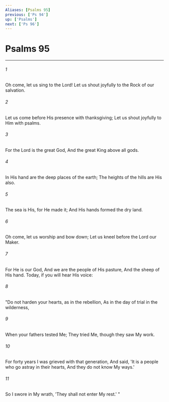```yaml
---
Aliases: [Psalms 95]
previous: ['Ps 94']
up: ['Psalms']
next: ['Ps 96']
---
```

# Psalms 95

***


###### 1 
Oh come, let us sing to the Lord! Let us shout joyfully to the Rock of our salvation. 

###### 2 
Let us come before His presence with thanksgiving; Let us shout joyfully to Him with psalms. 

###### 3 
For the Lord is the great God, And the great King above all gods. 

###### 4 
In His hand are the deep places of the earth; The heights of the hills are His also. 

###### 5 
The sea is His, for He made it; And His hands formed the dry land. 

###### 6 
Oh come, let us worship and bow down; Let us kneel before the Lord our Maker. 

###### 7 
For He is our God, And we are the people of His pasture, And the sheep of His hand. Today, if you will hear His voice: 

###### 8 
"Do not harden your hearts, as in the rebellion, As in the day of trial in the wilderness, 

###### 9 
When your fathers tested Me; They tried Me, though they saw My work. 

###### 10 
For forty years I was grieved with that generation, And said, 'It is a people who go astray in their hearts, And they do not know My ways.' 

###### 11 
So I swore in My wrath, 'They shall not enter My rest.' "
